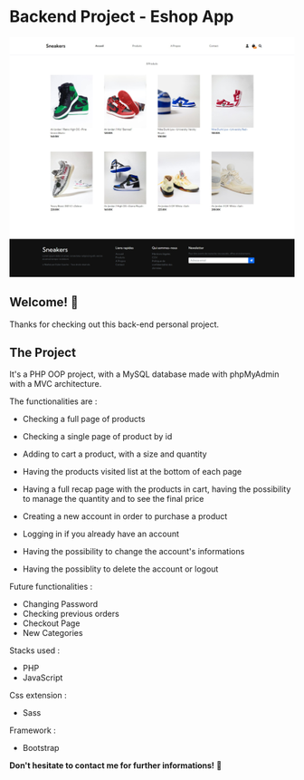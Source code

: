 # Backend Project - Eshop App

![Design preview for the Tip calculator app coding challenge](public/images/sneakers-website-preview.jpg)

## Welcome! 👋

Thanks for checking out this back-end personal project.

## The Project

It's a PHP OOP project, with a MySQL database made with phpMyAdmin with a MVC architecture.

The functionalities are :
- Checking a full page of products
- Checking a single page of product by id
- Adding to cart a product, with a size and quantity
- Having the products visited list at the bottom of each page
- Having a full recap page with the products in cart, having the possibility to manage the quantity and to see the final price

- Creating a new account in order to purchase a product
- Logging in if you already have an account
- Having the possibility to change the account's informations
- Having the possiblity to delete the account or logout

Future functionalities :
- Changing Password
- Checking previous orders
- Checkout Page
- New Categories

Stacks used :
- PHP
- JavaScript

Css extension :
- Sass

Framework :
- Bootstrap
 
**Don't hesitate to contact me for further informations!** 🚀
